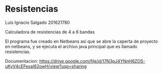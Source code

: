 # Resistencias

Luis Ignacio Salgado
201621780

Calculadora de resistencias de 4 a 6 bandas


El programa fue creado en Netbeans asi que 
se abre la caperta de proyecto en netbeans,
y se ejecuta el archivo java principal
que es llamado resistencias.

Documentacion:
https://drive.google.com/file/d/17N3pJ4YNnH6ZOS-uKyV4cEFexaI62owH/view?usp=sharing
